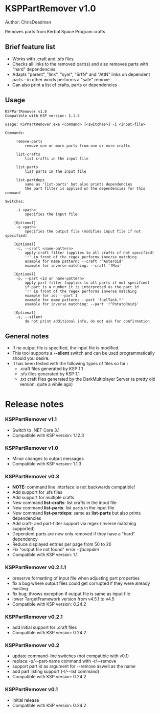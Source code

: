 KSPPartRemover v1.0
=======================

Author: ChrisDeadman

Removes parts from Kerbal Space Program crafts

## Brief feature list
* Works with .craft and .sfs files
* Checks all links to the removed part(s) and also removes parts with "hard" dependencies
* Adapts "parent", "link", "sym", "SrfN" and "AttN" links on dependent parts - in other words performs a "safe" remove
* Can also print a list of crafts, parts or dependencies

## Usage
```
KSPPartRemover v1.0
Compatible with KSP version: 1.1.3

usage: KSPPartRemover.exe <command> [<switches>] -i <input-file>

Commands:

	 remove-parts
		 remove one or more parts from one or more crafts

	 list-crafts
		 list crafts in the input file

	 list-parts
		 list parts in the input file

	 list-partdeps
		 same as 'list-parts' but also prints dependencies
		 the part filter is applied on the dependencies for this command

Switches:

	 -i <path>
		 specifies the input file

	[Optional]
	 -o <path>
		 specifies the output file (modifies input file if not specified)

	[Optional]
	 -c, --craft <name-pattern>
		 apply craft filter (applies to all crafts if not specified)
		 '!' in front of the regex performs inverse matching
		 example for name pattern: --craft '^Asteroid'
		 example for inverse matching: --craft '!Mün'

	[Optional]
	 -p, --part <id or name-pattern>
		 apply part filter (applies to all parts if not specified)
		 if part is a number it is interpreted as the part id
		 '!' in front of the regex performs inverse matching
		 example for id: --part 1
		 example for name pattern: --part 'fuelTank.*'
		 example for inverse matching: --part '!^PotatoRoid$'

	[Optional]
	 -s, --silent
		 do not print additional info, do not ask for confirmation
```

## General notes

* If no output file is specified, the input file is modified.
* This tool supports a **--silent** switch and can be used programmatically should you desire.
* It has been tested with the following types of files so far :
  * .craft files generated by KSP 1.1
  * .sfs files generated by KSP 1.1
  * .txt craft files generated by the DarkMultiplayer Server (a pretty old version, quite a while ago)

Release notes
=======================

### KSPPartRemover v1.1
* Switch to .NET Core 3.1
* Compatible with KSP version: 1.12.3

### KSPPartRemover v1.0
* Minor changes to output messages
* Compatible with KSP version: 1.1.3

### KSPPartRemover v0.3
* **NOTE:** command line interface is not backwards compatible!
* Add support for .sfs files
* Add support for multiple crafts
* New command **list-crafts**: list crafts in the input file
* New command **list-parts**: list parts in the input file
* New command **list-partdeps**: same as **list-parts** but also prints dependencies
* Add craft- and part-filter support via regex (inverse matching supported)
* Dependent parts are now only removed if they have a "hard" dependency
* Reduce displayed entries per page from 50 to 20
* Fix "output file not found" error - *facepalm*
* Compatible with KSP version: 1.1

### KSPPartRemover v0.2.1.1
* preserve formatting of input file when adjusting part properties
* fix a bug where output files could get corrupted if they were already existing
* fix bug: throws exception if output file is same as input file
* lower TargetFramework version from v4.5.1 to v4.5
* Compatible with KSP version: 0.24.2

### KSPPartRemover v0.2.1
* add initial support for .craft files
* Compatible with KSP version: 0.24.2

### KSPPartRemover v0.2
* update command-line switches (not compatible with v0.1)
* replace -p/--part-name command with -r/--remove
* support part id as argument for --remove aswell as the name
* add part listing support (-l/--list command)
* Compatible with KSP version: 0.24.2

### KSPPartRemover v0.1
* Initial release
* Compatible with KSP version: 0.24.2
